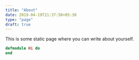 ```yaml
---
title: "About"
date: 2019-04-19T21:37:58+05:30
type: "page"
draft: true
---
```


This is some static page where you can write about yourself.

```elixir
defmodule Hi do
end
```
